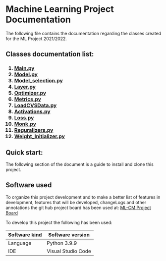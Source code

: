 # Machine Learning Project Documentation
<p>
The following file contains the documentation regarding the classes created for the ML Project 2021/2022.
</p>

<p>
<h2>
Classes documentation list:
</h2>
<h3>


1. [Main.py](./mainDoc.md) 
2. [Model.py](./ModelDoc.md)
3. [Model_selection.py](./model_selectionDoc.md)
4. [Layer.py](./layerDoc.md)
5. [Optimizer.py](./OptimizersDoc.md)
6. [Metrics.py](./metricsDoc.md)
7. [LoadCVSData.py](./loadCSVDataDoc.md)
8. [Activations.py](./activations.md)
9. [Loss.py](./loss.md)
10. [Monk.py](./monk.md)
11. [Reguralizers.py](./reguralizers.md)
12. [Weight_Initializer.py](./weightInizializer.md)

</h3>

</p>

<p>
<h2>
 Quick start:
</h2>

The following section of the document is a guide to install and clone this project.


</p>


<p>
<h2>
 Software used
</h2>

To organize this project development and to make a better list of features in development, features that will be developed, changeLogs and other annotations the git hub project board has been used at: <a href="https://github.com/Giacomo-Antonioli/Machine_Learning_Project/projects/1">ML-CM Project Board</a>

To develop this project the following has been used:

| Software kind     | Software version     |
| ----------------  | -------------------  | 
| Language          | Python 3.9.9         |
| IDE               | Visual Studio Code   | 

</p>